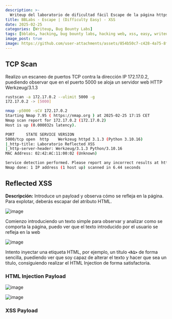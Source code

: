 ```yaml
---
description: >-
  Writeup del laboratorio de dificultad fácil Escape de la página https://bugbountylabs.com/
title: BBLabs - Escape | (Difficulty Easy) - XSS
date: 2025-02-25
categories: [Writeup, Bug Bounty Labs]
tags: [bblabs, hacking, bug bounty labs, hacking web, xss, easy, writeup, pentesting]
image_post: true
image: https://github.com/user-attachments/assets/854b50c7-c428-4a75-8f7f-1ac9a85368b8
---
```


## TCP Scan

Realizo un escaneo de puertos TCP contra la dirección IP 172.17.0.2, puediendo observar que en el puerto 5000 se aloja un servidor web HTTP Werkzeug/3.1.3

```bash
rustscan -a 172.17.0.2 --ulimit 5000 -g
172.17.0.2 -> [5000]
```

```bash
nmap -p5000 -sCV 172.17.0.2
Starting Nmap 7.95 ( https://nmap.org ) at 2025-02-25 17:15 CET
Nmap scan report for 172.17.0.2 (172.17.0.2)
Host is up (0.000032s latency).

PORT     STATE SERVICE VERSION
5000/tcp open  http    Werkzeug httpd 3.1.3 (Python 3.10.16)
|_http-title: Laboratorio Reflected XSS
|_http-server-header: Werkzeug/3.1.3 Python/3.10.16
MAC Address: 02:42:AC:11:00:02 (Unknown)

Service detection performed. Please report any incorrect results at https://nmap.org/submit/ .
Nmap done: 1 IP address (1 host up) scanned in 6.44 seconds
```

## Reflected XSS

**Descripción:** Introduce un payload y observa cómo se refleja en la página. Para explotar, deberás escapar del atributo HTML.

![image](https://github.com/user-attachments/assets/e19cc647-5949-4ae5-bcbb-2d9bc7201a4e)

Comienzo introduciendo un texto simple para observar y analizar como se comporta la página, puedo ver que el texto introducido por el usuario se refleja en la web

![image](https://github.com/user-attachments/assets/6f91447e-5382-4232-b874-0638bc0aa3be)

Intento inyectar una etiqueta HTML, por ejemplo, un título **`<h1>`** de forma sencilla, puediendo ver que soy capaz de alterar el texto y hacer que sea un titulo, consiguiendo realizar el HTML Injection de forma satisfactoria.

### HTML Injection Payload

![image](https://github.com/user-attachments/assets/eb2262af-c47d-4109-8140-5d600c5a3243)

![image](https://github.com/user-attachments/assets/ff910fb5-df02-46ba-b99c-424106eef946)

### XSS Payload
